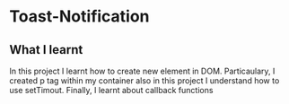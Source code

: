 ﻿# Toast-Notification
## What I learnt 
In this project I learnt how to create new element in DOM. Particaulary, I created p tag within my container also in this project I understand how to use setTimout. Finally, I learnt about callback functions
